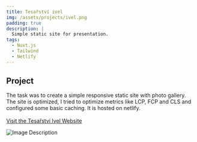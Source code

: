 ```yaml
---
title: Tesařství ivel
img: /assets/projects/ivel.png
padding: true
description: |
  Simple static site for presentation.
tags:
  - Nuxt.js
  - Tailwind
  - Netlify
---
```


## Project

The task was to create a simple responsive static site with photo gallery. The site is optimized, I tried to optimize metrics like LCP, FCP and CLS and configured some basic caching. It is hosted on netlify. <br><br>
<a href="https://www.tesarstvi-ivel.cz" target="_blank" rel="noopener noreferrer">Visit the Tesařství Ivel Website</a>

![Image Description](/assets/projects/ivel/ivel.png)




